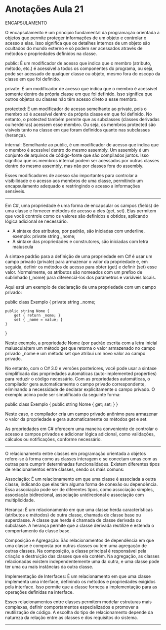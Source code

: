 # Anotações Aula 21

ENCAPSULAMENTO

O encapsulamento é um princípio fundamental da programação orientada a objetos que permite proteger informações de um objeto e controlar o acesso a elas. Isso significa que os detalhes internos de um objeto são ocultados do mundo externo e só podem ser acessados através de métodos e propriedades definidos na classe.

public: É um modificador de acesso que indica que o membro (atributo, método, etc.) é acessível a todos os componentes do programa, ou seja, pode ser acessado de qualquer classe ou objeto, mesmo fora do escopo da classe em que foi definido.

private: É um modificador de acesso que indica que o membro é acessível somente dentro da própria classe em que foi definido. Isso significa que outros objetos ou classes não têm acesso direto a esse membro.

protected: É um modificador de acesso semelhante ao private, pois o membro só é acessível dentro da própria classe em que foi definido. No entanto, o protected também permite que as subclasses (classes derivadas ou herdeiras) acessem esse membro. Ou seja, os membros protected são visíveis tanto na classe em que foram definidos quanto nas subclasses (herança).

internal: Semelhante ao public, é um modificador de acesso que indica que o membro é acessível dentro do mesmo assembly. Um assembly é um conjunto de arquivos de código-fonte que são compilados juntos. Isso significa que os membros internal podem ser acessados por outras classes dentro do mesmo assembly, mas não por classes fora do assembly.

Esses modificadores de acesso são importantes para controlar a visibilidade e o acesso aos membros de uma classe, permitindo um encapsulamento adequado e restringindo o acesso a informações sensíveis.

---

Em C#, uma propriedade é uma forma de encapsular os campos (fields) de uma classe e fornecer métodos de acesso a eles (get, set). Elas permitem que você controle como os valores são definidos e obtidos, aplicando lógica adicional se necessário.

- A sintaxe dos atributos, por padrão, são iniciadas com underline, exemplo: private string \_nome;
- A sintaxe das propriedades e construtores, são iniciadas com letra maiuscula

A sintaxe padrão para a definição de uma propriedade em C# é usar um campo privado (private) para armazenar o valor da propriedade e, em seguida, definir os métodos de acesso para obter (get) e definir (set) esse valor. Normalmente, os atributos são nomeados com um prefixo de sublinhado (\_nome) para diferenciá-los dos parâmetros e variáveis locais.

Aqui está um exemplo de declaração de uma propriedade com um campo privado:

public class Exemplo {
private string \_nome;

    public string Nome {
        get { return _nome; }
        set { _nome = value; }
    }

}

Neste exemplo, a propriedade Nome (por padrão escrita com a letra inicial maiuscula)tem um método get que retorna o valor armazenado no campo privado \_nome e um método set que atribui um novo valor ao campo privado.

No entanto, com o C# 3.0 e versões posteriores, você pode usar a sintaxe simplificada das propriedades automáticas (auto-implemented properties) para reduzir o código necessário. Com as propriedades automáticas, o compilador gera automaticamente o campo privado correspondente, eliminando a necessidade de declarar explicitamente o campo privado. O exemplo acima pode ser simplificado da seguinte forma:

public class Exemplo {
public string Nome { get; set; }
}

Neste caso, o compilador cria um campo privado anônimo para armazenar o valor da propriedade e gera automaticamente os métodos get e set.

As propriedades em C# oferecem uma maneira conveniente de controlar o acesso a campos privados e adicionar lógica adicional, como validações, cálculos ou notificações, conforme necessário.

---

O relacionamento entre classes em programação orientada a objetos refere-se à forma como as classes interagem e se conectam umas com as outras para cumprir determinadas funcionalidades. Existem diferentes tipos de relacionamentos entre classes, sendo os mais comuns:

Associação: É um relacionamento em que uma classe é associada a outra classe, indicando que elas têm alguma forma de conexão ou dependência. Essa associação pode ser de diferentes tipos, como associação simples, associação bidirecional, associação unidirecional e associação com multiplicidade.

Herança: É um relacionamento em que uma classe herda características (atributos e métodos) de outra classe, chamada de classe base ou superclasse. A classe que herda é chamada de classe derivada ou subclasse. A herança permite que a classe derivada reutilize e estenda o comportamento da classe base.

Composição e Agregação: São relacionamentos de dependência em que uma classe é composta por outras classes ou tem uma agregação de outras classes. Na composição, a classe principal é responsável pela criação e destruição das classes que ela contém. Na agregação, as classes relacionadas existem independentemente uma da outra, e uma classe pode ter uma ou mais instâncias da outra classe.

Implementação de Interfaces: É um relacionamento em que uma classe implementa uma interface, definindo os métodos e propriedades exigidos pela interface. Isso permite que a classe forneça a implementação para as operações definidas na interface.

Esses relacionamentos entre classes permitem modelar estruturas mais complexas, definir comportamentos especializados e promover a reutilização de código. A escolha do tipo de relacionamento depende da natureza da relação entre as classes e dos requisitos do sistema.

---
